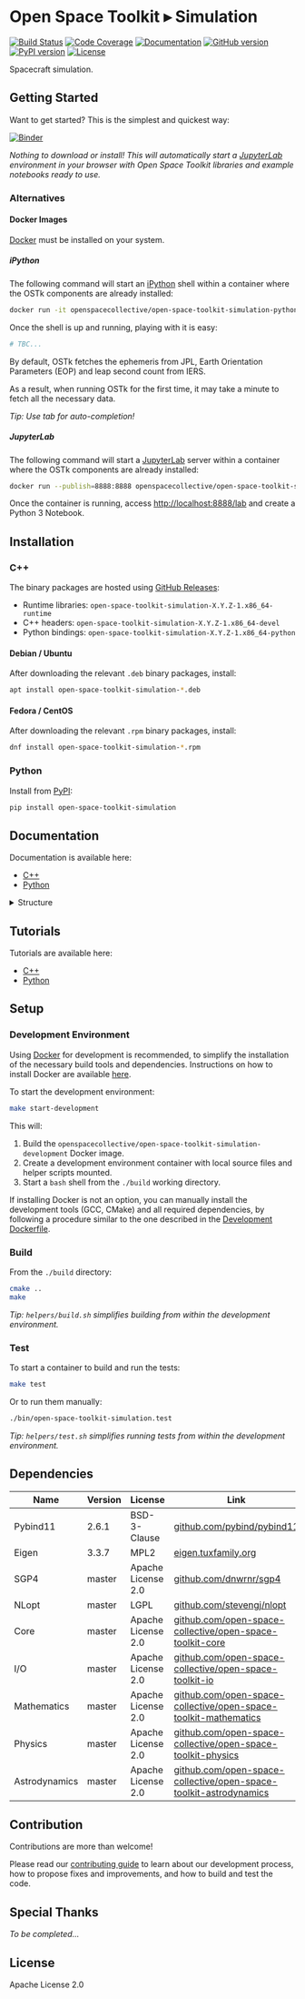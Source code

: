 # Open Space Toolkit ▸ Simulation

[![Build Status](https://travis-ci.com/open-space-collective/open-space-toolkit-simulation.svg?branch=master)](https://travis-ci.com/open-space-collective/open-space-toolkit-simulation)
[![Code Coverage](https://codecov.io/gh/open-space-collective/open-space-toolkit-simulation/branch/master/graph/badge.svg)](https://codecov.io/gh/open-space-collective/open-space-toolkit-simulation)
[![Documentation](https://img.shields.io/readthedocs/pip/stable.svg)](https://open-space-collective.github.io/open-space-toolkit-simulation)
[![GitHub version](https://badge.fury.io/gh/open-space-collective%2Fopen-space-toolkit-simulation.svg)](https://badge.fury.io/gh/open-space-collective%2Fopen-space-toolkit-simulation)
[![PyPI version](https://badge.fury.io/py/open-space-toolkit-simulation.svg)](https://badge.fury.io/py/open-space-toolkit-simulation)
[![License](https://img.shields.io/badge/License-Apache%202.0-blue.svg)](https://opensource.org/licenses/Apache-2.0)

Spacecraft simulation.

## Getting Started

Want to get started? This is the simplest and quickest way:

[![Binder](https://mybinder.org/badge_logo.svg)](https://mybinder.org/v2/gh/open-space-collective/open-space-toolkit/master?urlpath=lab/tree/notebooks)

*Nothing to download or install! This will automatically start a [JupyterLab](https://jupyterlab.readthedocs.io/en/stable/) environment in your browser with Open Space Toolkit libraries and example notebooks ready to use.*

### Alternatives

#### Docker Images

[Docker](https://www.docker.com/) must be installed on your system.

##### iPython

The following command will start an [iPython](https://ipython.org/) shell within a container where the OSTk components are already installed:

```bash
docker run -it openspacecollective/open-space-toolkit-simulation-python
```

Once the shell is up and running, playing with it is easy:

```py
# TBC...
```

By default, OSTk fetches the ephemeris from JPL, Earth Orientation Parameters (EOP) and leap second count from IERS.

As a result, when running OSTk for the first time, it may take a minute to fetch all the necessary data.

*Tip: Use tab for auto-completion!*

##### JupyterLab

The following command will start a [JupyterLab](https://jupyterlab.readthedocs.io/en/stable/) server within a container where the OSTk components are already installed:

```bash
docker run --publish=8888:8888 openspacecollective/open-space-toolkit-simulation-jupyter
```

Once the container is running, access [http://localhost:8888/lab](http://localhost:8888/lab) and create a Python 3 Notebook.

## Installation

### C++

The binary packages are hosted using [GitHub Releases](https://github.com/open-space-collective/open-space-toolkit-simulation/releases):

- Runtime libraries: `open-space-toolkit-simulation-X.Y.Z-1.x86_64-runtime`
- C++ headers: `open-space-toolkit-simulation-X.Y.Z-1.x86_64-devel`
- Python bindings: `open-space-toolkit-simulation-X.Y.Z-1.x86_64-python`

#### Debian / Ubuntu

After downloading the relevant `.deb` binary packages, install:

```bash
apt install open-space-toolkit-simulation-*.deb
```

#### Fedora / CentOS

After downloading the relevant `.rpm` binary packages, install:

```bash
dnf install open-space-toolkit-simulation-*.rpm
```

### Python

Install from [PyPI](https://pypi.org/project/open-space-toolkit-simulation/):

```bash
pip install open-space-toolkit-simulation
```

## Documentation

Documentation is available here:

- [C++](https://open-space-collective.github.io/open-space-toolkit-simulation)
- [Python](./bindings/python/docs)

<details>
<summary>Structure</summary>
<p>

The library exhibits the following structure:

```txt
└── Spacecraft
```

</p>
</details>

## Tutorials

Tutorials are available here:

- [C++](./tutorials/cpp)
- [Python](./tutorials/python)

## Setup

### Development Environment

Using [Docker](https://www.docker.com) for development is recommended, to simplify the installation of the necessary build tools and dependencies.
Instructions on how to install Docker are available [here](https://docs.docker.com/install/).

To start the development environment:

```bash
make start-development
```

This will:

1. Build the `openspacecollective/open-space-toolkit-simulation-development` Docker image.
2. Create a development environment container with local source files and helper scripts mounted.
3. Start a `bash` shell from the `./build` working directory.

If installing Docker is not an option, you can manually install the development tools (GCC, CMake) and all required dependencies,
by following a procedure similar to the one described in the [Development Dockerfile](./docker/development/Dockerfile).

### Build

From the `./build` directory:

```bash
cmake ..
make
```

*Tip: `helpers/build.sh` simplifies building from within the development environment.*

### Test

To start a container to build and run the tests:

```bash
make test
```

Or to run them manually:

```bash
./bin/open-space-toolkit-simulation.test
```

*Tip: `helpers/test.sh` simplifies running tests from within the development environment.*

## Dependencies

| Name          | Version | License                | Link                                                                                                                                           |
| ------------- | ------- | ---------------------- | ---------------------------------------------------------------------------------------------------------------------------------------------- |
| Pybind11            | 2.6.1   | BSD-3-Clause       | [github.com/pybind/pybind11](https://github.com/pybind/pybind11)                                                                                                         |
| Eigen         | 3.3.7   | MPL2                   | [eigen.tuxfamily.org](http://eigen.tuxfamily.org/index.php)                                                                                    |
| SGP4          | master  | Apache License 2.0     | [github.com/dnwrnr/sgp4](https://github.com/dnwrnr/sgp4)                                                                                       |
| NLopt         | master  | LGPL                   | [github.com/stevengj/nlopt](https://github.com/stevengj/nlopt)                                                                                 |
| Core          | master  | Apache License 2.0     | [github.com/open-space-collective/open-space-toolkit-core](https://github.com/open-space-collective/open-space-toolkit-core)                   |
| I/O           | master  | Apache License 2.0     | [github.com/open-space-collective/open-space-toolkit-io](https://github.com/open-space-collective/open-space-toolkit-io)                       |
| Mathematics   | master  | Apache License 2.0     | [github.com/open-space-collective/open-space-toolkit-mathematics](https://github.com/open-space-collective/open-space-toolkit-mathematics)     |
| Physics       | master  | Apache License 2.0     | [github.com/open-space-collective/open-space-toolkit-physics](https://github.com/open-space-collective/open-space-toolkit-physics)             |
| Astrodynamics | master  | Apache License 2.0     | [github.com/open-space-collective/open-space-toolkit-astrodynamics](https://github.com/open-space-collective/open-space-toolkit-astrodynamics) |

## Contribution

Contributions are more than welcome!

Please read our [contributing guide](CONTRIBUTING.md) to learn about our development process, how to propose fixes and improvements, and how to build and test the code.

## Special Thanks

*To be completed...*

## License

Apache License 2.0
